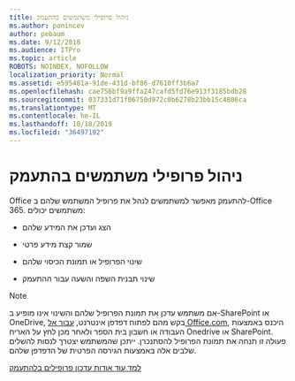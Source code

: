 ```yaml
---
title: ניהול פרופילי משתמשים בהתעמק
ms.author: ponincev
author: pebaum
ms.date: 9/12/2018
ms.audience: ITPro
ms.topic: article
ROBOTS: NOINDEX, NOFOLLOW
localization_priority: Normal
ms.assetid: e595481a-91de-431d-bf86-d7610ff3b6a7
ms.openlocfilehash: cae756bf9a9ffa247cafd5fd76e913f3185bdb28
ms.sourcegitcommit: 037331d71f06750d972c0b6278b23bb15c4806ca
ms.translationtype: MT
ms.contentlocale: he-IL
ms.lasthandoff: 10/18/2019
ms.locfileid: "36497192"
---
```

# <a name="manage-user-profiles-in-delve"></a>ניהול פרופילי משתמשים בהתעמק

Office להתעמק מאפשר למשתמשים לנהל את פרופיל המשתמש שלהם ב-Office 365. משתמשים יכולים:
  
- הצג ועדכן את המידע שלהם
    
- שמור קצת מידע פרטי
    
- שינוי הפרופיל או תמונת הכיסוי שלהם
    
- שינוי תבנית השפה והשעה עבור ההתעמק
    
> [!NOTE]
> אם משתמש עדכן את תמונת הפרופיל שלהם והשינוי אינו מופיע ב-SharePoint או OneDrive, בקש מהם לפתוח דפדפן אינטרנט, [עבור אל Office.com](https://www.office.com), היכנס באמצעות העבודה או חשבון בית הספר ולאחר מכן לחץ על האריח Onedrive או SharePoint. פעולה זו תנחה את תמונת הפרופיל להסתנכרן. ייתכן שהמשתמש יצטרך לנסות להשלים שלבים אלה באמצעות הגירסה הפרטית של הדפדפן שלהם. 
  
[למד עוד אודות עדכון פרופילים בלהתעמק](https://go.microsoft.com/fwlink/?linkid=735070)
  

